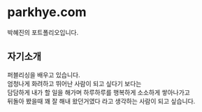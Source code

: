 # parkhye.com   
박혜진의 포트폴리오입니다.   
## 자기소개   
퍼블리싱을 배우고 있습니다.   
엄청나게 화려하고 뛰어난 사람이 되고 싶다기 보다는   
담담하게 내가 할 일을 해가며 하루하루를 행복하게 소소하게 쌓아나가고   
뒤돌아 봤을때 꽤 잘 해내 왔던거였다 라고 생각하는 사람이 되고 싶습니다.   
